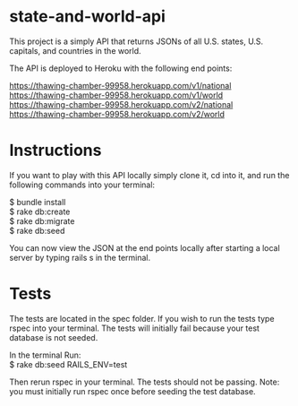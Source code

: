 # state-and-world-api

This project is a simply API that returns JSONs of all U.S. states, U.S. capitals,
and countries in the world.

The API is deployed to Heroku with the following end points:

https://thawing-chamber-99958.herokuapp.com/v1/national <br/>
https://thawing-chamber-99958.herokuapp.com/v1/world <br/>
https://thawing-chamber-99958.herokuapp.com/v2/national <br/>
https://thawing-chamber-99958.herokuapp.com/v2/world <br/>

# Instructions

If you want to play with this API locally simply clone it, cd into it, and run
the following commands into your terminal:

$ bundle install <br/>
$ rake db:create <br/>
$ rake db:migrate <br/>
$ rake db:seed <br/>

You can now view the JSON at the end points locally after starting a local server
by typing rails s in the terminal.

# Tests

The tests are located in the spec folder. If you wish to run the tests
type rspec into your terminal. The tests will initially fail because your test
database is not seeded. <br/>

In the terminal Run: <br/>
$ rake db:seed RAILS_ENV=test </br>

Then rerun rspec in your terminal. The tests should not be passing.
Note: you must initially run rspec once before seeding the test database.
